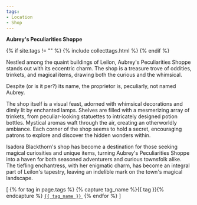 ```yaml
---
tags:
- Location
- Shop
---
```

**Aubrey's Peculiarities Shoppe**

{% if site.tags != "" %}
  {% include collecttags.html %}
{% endif %}

Nestled among the quaint buildings of Leilon, Aubrey's Peculiarities Shoppe stands out with its eccentric charm. The shop is a treasure trove of oddities, trinkets, and magical items, drawing both the curious and the whimsical.

Despite (or is it per?) its name, the proprietor is, peculiarly, not named Aubrey.

The shop itself is a visual feast, adorned with whimsical decorations and dimly lit by enchanted lamps. Shelves are filled with a mesmerizing array of trinkets, from peculiar-looking statuettes to intricately designed potion bottles. Mystical aromas waft through the air, creating an otherworldly ambiance. Each corner of the shop seems to hold a secret, encouraging patrons to explore and discover the hidden wonders within.

Isadora Blackthorn's shop has become a destination for those seeking magical curiosities and unique items, turning Aubrey's Peculiarities Shoppe into a haven for both seasoned adventurers and curious townsfolk alike. The tiefling enchantress, with her enigmatic charm, has become an integral part of Leilon's tapestry, leaving an indelible mark on the town's magical landscape.

<span>[
  {% for tag in page.tags %}
    {% capture tag_name %}{{ tag }}{% endcapture %}
    <a href="/tag/{{ tag_name }}"><code class="highligher-rouge"><nobr>{{ tag_name }}</nobr></code>&nbsp;</a>
  {% endfor %}
]</span>
